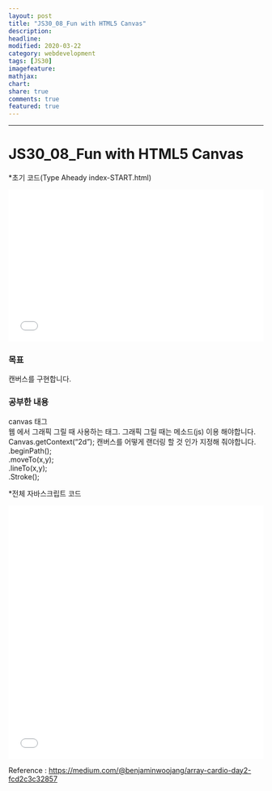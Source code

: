 ```yaml
---
layout: post
title: "JS30_08_Fun with HTML5 Canvas"
description:
headline:
modified: 2020-03-22
category: webdevelopment
tags: [JS30]
imagefeature:
mathjax:
chart:
share: true
comments: true
featured: true
---
```


---

# JS30_08_Fun with HTML5 Canvas

*초기 코드(Type Aheady index-START.html)
<div class="code">
<iframe width="100%" height="300" src="//jsfiddle.net/lsh58/78p5Lzft/embedded/html/dark/" allowfullscreen="allowfullscreen" allowpaymentrequest frameborder="0"></iframe>
</div>

### 목표
캔버스를 구현합니다.

### 공부한 내용  

<span class="orange">canvas 태그</span>    
웹 에서 그래픽 그릴 때 사용하는 태그. 그래픽 그릴 때는 메소드(js) 이용 해야합니다.  
Canvas.getContext(“2d”); 캔버스를 어떻게 랜더링 할 것 인가 지정해 줘야합니다.
.beginPath();  
.moveTo(x,y);  
.lineTo(x,y);  
.Stroke();  


*전체 자바스크립트 코드
<div class="code">
<iframe width="100%" height="500" src="//jsfiddle.net/lsh58/78p5Lzft/2/embedded/js/dark/" allowfullscreen="allowfullscreen" allowpaymentrequest frameborder="0"></iframe>
</div>


Reference : <https://medium.com/@benjaminwoojang/array-cardio-day2-fcd2c3c32857>